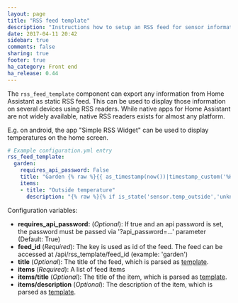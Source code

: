 ```yaml
---
layout: page
title: "RSS feed template"
description: "Instructions how to setup an RSS feed for sensor information and other."
date: 2017-04-11 20:42
sidebar: true
comments: false
sharing: true
footer: true
ha_category: Front end
ha_release: 0.44
---
```


The `rss_feed_template` component can export any information from Home Assistant as static RSS feed. This can be used to display those information on several devices using RSS readers. While native apps for Home Assistant are not widely available, native RSS readers exists for almost any platform.

E.g. on android, the app "Simple RSS Widget" can be used to display temperatures on the home screen.


```yaml
# Example configuration.yml entry
rss_feed_template:
  garden:
    requires_api_password: False
    title: "Garden {% raw %}{{ as_timestamp(now())|timestamp_custom('%H:%m', True) }}{% endraw %}"
    items:
    - title: "Outside temperature"
      description: "{% raw %}{% if is_state('sensor.temp_outside','unknown') %}---{% else %}{{states.sensor.temp_outside.state}} °C{% endif %}{% endraw %}"
```

Configuration variables:

- **requires_api_password:** (*Optional*): If true and an api password is set, the password must be passed via '?api_password=...' parameter (Default: True)
- **feed_id** (*Required*): The key is used as id of the feed. The feed can be accessed at /api/rss_template/feed_id (example: 'garden')
- **title** (*Optional*): The title of the feed, which is parsed as [template](/topics/templating/).
- **items** (*Required*): A list of feed items
- **items/title** (*Optional*): The title of the item, which is parsed as [template](/topics/templating/).
- **items/description** (*Optional*): The description of the item, which is parsed as [template](/topics/templating/).
